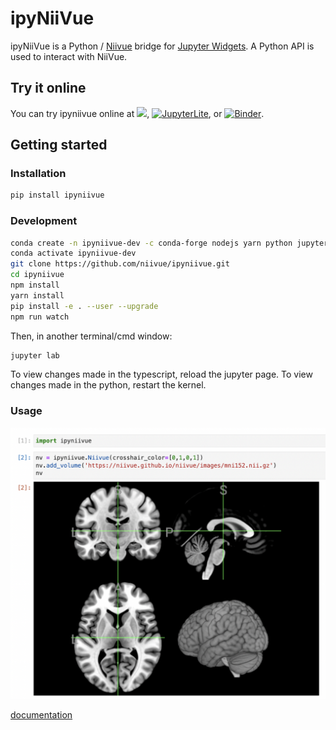 
# ipyNiiVue

ipyNiiVue is a Python / [Niivue](https://github.com/niivue/niivue) bridge for [Jupyter Widgets](https://jupyter.org/widgets). A Python API is used to interact with NiiVue.

## Try it online
You can try ipyniivue online at [![](https://img.shields.io/static/v1?message=Open%20in%20Colab&logo=googlecolab&labelColor=5c5c5c&color=0f80c1&label=%20&style=plastic)](https://colab.research.google.com/github/niivue/ipyniivue), [![JupyterLite](https://jupyterlite.rtfd.io/en/latest/_static/badge-launch.svg)](https://anthonyandroulakis.github.io/ipyNiiVueLite/lab?path=introduction.ipynb), or [![Binder](https://mybinder.org/badge_logo.svg)](https://mybinder.org/v2/gh/niivue/ipyniivue/main?urlpath=lab/tree/examples/introduction.ipynb).


## Getting started

### Installation
```sh
pip install ipyniivue
```

### Development
```sh
conda create -n ipyniivue-dev -c conda-forge nodejs yarn python jupyterlab
conda activate ipyniivue-dev
git clone https://github.com/niivue/ipyniivue.git
cd ipyniivue
npm install
yarn install
pip install -e . --user --upgrade
npm run watch
```
Then, in another terminal/cmd window:
```sh
jupyter lab
```

To view changes made in the typescript, reload the jupyter page. To view changes made in the python, restart the kernel.

### Usage
![example](docs/example.png)        
      
[documentation](docs)       
